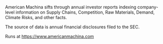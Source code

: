 American Machina sifts through annual investor reports indexing company-level information on Supply Chains, Competition, Raw Materials, Demand, Climate Risks, and other facts.

The source of data is annual financial disclosures filed to the SEC.

Runs at https://www.americanmachina.com
